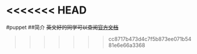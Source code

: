 <<<<<<< HEAD
=======
#puppet
##简介
~~英文好的同学可以查阅[官方文档](http://docs.puppetlabs.com/puppet/)~~
>>>>>>> cc8717b473d4c7f5b873ee071b5481e6e66a3368

